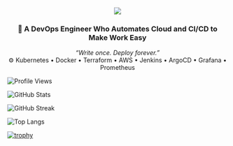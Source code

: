 <h1 align="center">
  <img 
    src="https://readme-typing-svg.herokuapp.com/?font=Righteous&size=40&center=true&vCenter=true&width=1000&height=70&duration=6000&lines=Hello+There!+👋;+I'm+Rajendra!;+A+DevOps+and+Fullstack+Engineer!" 
    style="max-width: 100%; height: auto;" 
  />
</h1>


<h3 align="center">
 🚀 A DevOps Engineer Who Automates Cloud and CI/CD to Make Work Easy
</h3>

<p align="center">
  <em>“Write once. Deploy forever.”</em> <br>
  ⚙️ Kubernetes • Docker • Terraform • AWS • Jenkins • ArgoCD • Grafana • Prometheus 
</p>

![Profile Views](https://komarev.com/ghpvc/?username=rajendrakmr&color=blue)

![GitHub Stats](https://github-readme-stats.vercel.app/api?username=rajendrakmr&theme=chartreuse-dark&hide_border=true&include_all_commits=true&count_private=true)

![GitHub Streak](https://github-readme-streak-stats.herokuapp.com/?user=rajendrakmr&theme=chartreuse-dark&hide_border=true)

![Top Langs](https://github-readme-stats.vercel.app/api/top-langs/?username=rajendrakmr&theme=chartreuse-dark&hide_border=true&include_all_commits=true&count_private=true&layout=compact)

[![trophy](https://github-profile-trophy.vercel.app/?username=rajendrakmr)](https://github.com/ryo-ma/github-profile-trophy)

 
 

